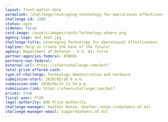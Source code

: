 ```yaml
---
layout: front-matter-data
permalink: /challenge/leveraging-technology-for-operational-effectiveness/
challenge-id: 1109
status: open
sidenav: false
card-image: /assets/images/cards/Technology-afwerx.png
agency-logo: dod_seal.jpg
challenge-title: Leveraging Technology for Operational Effectiveness
tagline: Help us create the base of the future!
agency: Department of Defense - U.S. Air Force
partner-agencies-federal: AFWERX
partners-non-federal:
external-url: https://afwerxchallenge.com/botf
total-prize-offered-cash:
type-of-challenge: Technology demonstration and hardware
submission-start: 2020/03/10 9 a.m.
submission-end: 2020/04/14 11:59 p.m.
submission-link: https://afwerxchallenge.com/botf
prizes: true
fiscal-year: FY20
legal-authority: DOD Prize Authority  
challenge-manager: Heather Renze, heather.renze.ctr@afwerx.af.mil
challenge-manager-email: support@afwerx.af.mil
---
```



